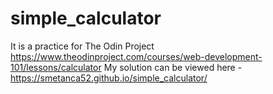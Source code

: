 # simple_calculator
It is a practice for The Odin Project
https://www.theodinproject.com/courses/web-development-101/lessons/calculator
My solution can be viewed here - https://smetanca52.github.io/simple_calculator/
